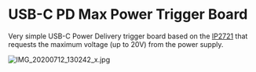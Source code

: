 # USB-C PD Max Power Trigger Board

Very simple USB-C Power Delivery trigger board based on the [IP2721](https://datasheet.lcsc.com/szlcsc/2006111335_INJOINIC-IP2721_C603176.pdf) that requests the maximum voltage (up to 20V) from the power supply.

![IMG_20200712_130242_x.jpg](https://image.easyeda.com/pullimage/KhicZ02sJj8aRwT7HONIKgJYQr7za6HGb05xTSOy.jpeg)

